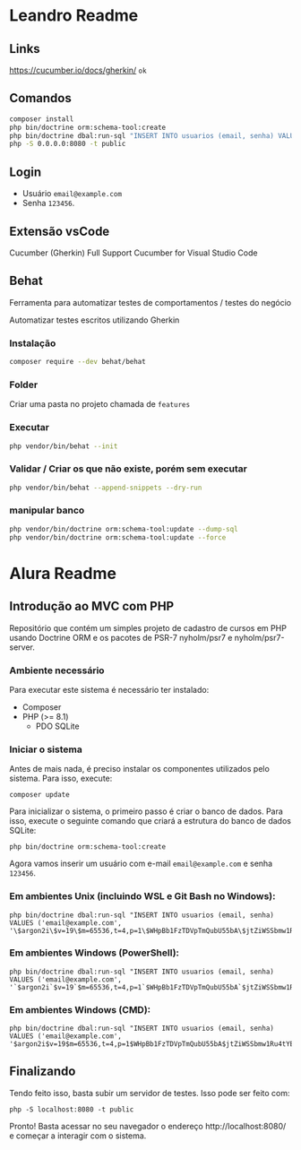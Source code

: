 # Leandro Readme

## Links
https://cucumber.io/docs/gherkin/ `ok`

## Comandos
```bash
composer install
php bin/doctrine orm:schema-tool:create
php bin/doctrine dbal:run-sql "INSERT INTO usuarios (email, senha) VALUES ('email@example.com', '\$argon2i\$v=19\$m=65536,t=4,p=1\$WHpBb1FzTDVpTmQubU55bA\$jtZiWSSbmw1Ru4tYEq1SzShrMu0ap2PjblRQRubNPgo');"
php -S 0.0.0.0:8080 -t public
```

## Login
- Usuário  `email@example.com` 
- Senha `123456`.

## Extensão vsCode
Cucumber (Gherkin) Full Support
Cucumber for Visual Studio Code

## Behat
Ferramenta para automatizar testes de comportamentos / testes do negócio

Automatizar testes escritos utilizando Gherkin

### Instalação
```bash
composer require --dev behat/behat
```

### Folder
Criar uma pasta no projeto chamada de `features`

### Executar
```bash
php vendor/bin/behat --init
```

### Validar / Criar os que não existe, porém sem executar
```bash
php vendor/bin/behat --append-snippets --dry-run
```

### manipular banco
```bash
php vendor/bin/doctrine orm:schema-tool:update --dump-sql
php vendor/bin/doctrine orm:schema-tool:update --force
```


# Alura Readme
## Introdução ao MVC com PHP

Repositório que contém um simples projeto de cadastro de cursos em PHP usando Doctrine ORM e os pacotes de PSR-7 nyholm/psr7 e nyholm/psr7-server.

### Ambiente necessário

Para executar este sistema é necessário ter instalado:

- Composer
- PHP (>= 8.1)
    - PDO SQLite

### Iniciar o sistema

Antes de mais nada, é preciso instalar os componentes utilizados pelo sistema. Para isso, execute:

```
composer update
```

Para inicializar o sistema, o primeiro passo é criar o banco de dados. Para isso, execute o seguinte comando que criará a estrutura do banco de dados SQLite: 
```
php bin/doctrine orm:schema-tool:create
```

Agora vamos inserir um usuário com e-mail `email@example.com` e senha `123456`.

### Em ambientes Unix (incluindo WSL e Git Bash no Windows):

```
php bin/doctrine dbal:run-sql "INSERT INTO usuarios (email, senha) VALUES ('email@example.com', '\$argon2i\$v=19\$m=65536,t=4,p=1\$WHpBb1FzTDVpTmQubU55bA\$jtZiWSSbmw1Ru4tYEq1SzShrMu0ap2PjblRQRubNPgo');"
```

### Em ambientes Windows (PowerShell):
```
php bin/doctrine dbal:run-sql "INSERT INTO usuarios (email, senha) VALUES ('email@example.com', '`$argon2i`$v=19`$m=65536,t=4,p=1`$WHpBb1FzTDVpTmQubU55bA`$jtZiWSSbmw1Ru4tYEq1SzShrMu0ap2PjblRQRubNPgo');"
```

### Em ambientes Windows (CMD):
```
php bin/doctrine dbal:run-sql "INSERT INTO usuarios (email, senha) VALUES ('email@example.com', '$argon2i$v=19$m=65536,t=4,p=1$WHpBb1FzTDVpTmQubU55bA$jtZiWSSbmw1Ru4tYEq1SzShrMu0ap2PjblRQRubNPgo');"
```

## Finalizando
Tendo feito isso, basta subir um servidor de testes. Isso pode ser feito com:

```
php -S localhost:8080 -t public
```

Pronto! Basta acessar no seu navegador o endereço http://localhost:8080/ e começar a interagir com o sistema.